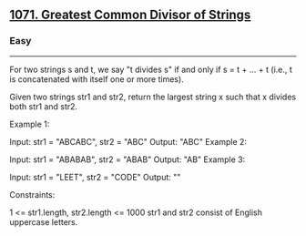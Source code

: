 <h2><a href=["https://leetcode.com/problems/isomorphic-strings/"](https://leetcode.com/problems/greatest-common-divisor-of-strings/description/?envType=study-plan-v2&envId=leetcode-75)>1071. Greatest Common Divisor of Strings</a></h2><h3>Easy</h3><hr><div><p>

For two strings s and t, we say "t divides s" if and only if s = t + ... + t (i.e., t is concatenated with itself one or more times).

Given two strings str1 and str2, return the largest string x such that x divides both str1 and str2.
  

Example 1:

Input: str1 = "ABCABC", str2 = "ABC"
Output: "ABC"
Example 2:

Input: str1 = "ABABAB", str2 = "ABAB"
Output: "AB"
Example 3:

Input: str1 = "LEET", str2 = "CODE"
Output: ""
 

Constraints:

1 <= str1.length, str2.length <= 1000
str1 and str2 consist of English uppercase letters.
